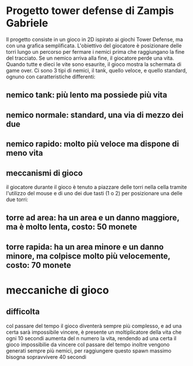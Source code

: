 # Progetto tower defense di Zampis Gabriele
Il progetto consiste in un gioco in 2D ispirato ai giochi Tower Defense, ma con una grafica semplificata. L'obiettivo del giocatore è posizionare delle torri lungo un percorso per fermare i nemici prima che raggiungano la fine del tracciato. Se un nemico arriva alla fine, il giocatore perde una vita. Quando tutte e dieci le vite sono esaurite, il gioco mostra la schermata di game over. Ci sono 3 tipi di nemici, il tank, quello veloce, e quello standard, ognuno con caratteristiche differenti:
## nemico tank: più lento ma possiede più vita
## nemico normale: standard, una via di mezzo dei due 
## nemico rapido: molto più veloce ma dispone di meno vita 
## meccanismi di gioco 
il giocatore durante il gioco è tenuto a piazzare delle torri nella cella tramite l'utilizzo del mouse e di uno dei due tasti (1 o 2) per posizionare una delle due torri:
## torre ad area: ha un area e un danno maggiore, ma è molto lenta, costo: 50 monete
## torre rapida: ha un area minore e un danno minore, ma colpisce molto più velocemente, costo: 70 monete 
# meccaniche di gioco
## difficolta
col passare del tempo il gioco diventerà sempre più complesso, e ad una certa sarà impossibile vincere, è presente un moltiplicatore della vita che ogni 10 secondi aumenta del n numero la vita, rendendo ad una certa il gioco impossibilie da vincere
col passare del tempo inoltre vengono generati sempre più nemici, per raggiungere questo spawn massimo bisogna sopravvivere 40 secondi 
